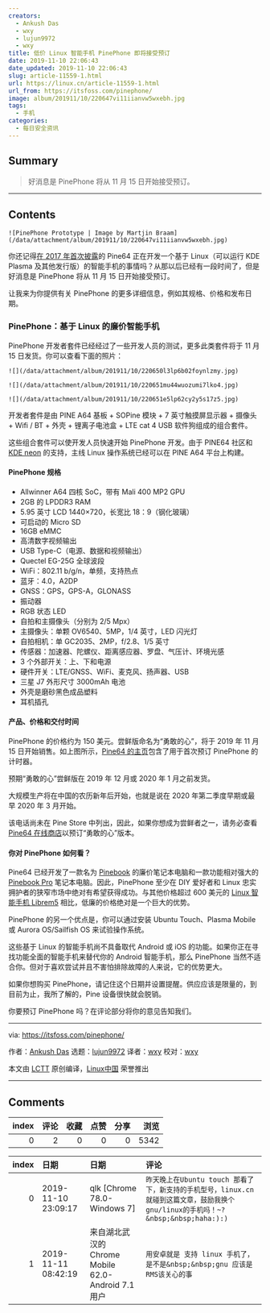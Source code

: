 ```yaml
---
creators:
  - Ankush Das
  - wxy
  - lujun9972
  - wxy
title: 低价 Linux 智能手机 PinePhone 即将接受预订
date: 2019-11-10 22:06:43
date_updated: 2019-11-10 22:06:43
slug: article-11559-1.html
url: https://linux.cn/article-11559-1.html
url_from: https://itsfoss.com/pinephone/
image: album/201911/10/220647vi11iianvw5wxebh.jpg
tags:
  - 手机
categories:
  - 每日安全资讯
---
```


## Summary

> 好消息是 PinePhone 将从 11 月 15 日开始接受预订。

***

<!-- more -->

## Contents

`![PinePhone Prototype | Image by Martjin Braam](/data/attachment/album/201911/10/220647vi11iianvw5wxebh.jpg)`

你还记得[在 2017 年首次披露](https://itsfoss.com/pinebook-kde-smartphone/)的 Pine64 正在开发一个基于 Linux（可以运行 KDE Plasma 及其他发行版）的智能手机的事情吗？从那以后已经有一段时间了，但是好消息是 PinePhone 将从 11 月 15 日开始接受预订。

让我来为你提供有关 PinePhone 的更多详细信息，例如其规格、价格和发布日期。

### PinePhone：基于 Linux 的廉价智能手机

PinePhone 开发者套件已经经过了一些开发人员的测试，更多此类套件将于 11 月 15 日发货。你可以查看下面的照片：

`![](/data/attachment/album/201911/10/220650l3lp6b02foynlzmy.jpg)`

`![](/data/attachment/album/201911/10/220651mu44wuozumi7lko4.jpg)`

`![](/data/attachment/album/201911/10/220651e5lp62cy2y5s17z5.jpg)`

开发者套件是由 PINE A64 基板 + SOPine 模块 + 7 英寸触摸屏显示器 + 摄像头 + Wifi / BT + 外壳 + 锂离子电池盒 + LTE cat 4 USB 软件狗组成的组合套件。

这些组合套件可以使开发人员快速开始 PinePhone 开发。由于 PINE64 社区和 [KDE neon](https://neon.kde.org/) 的支持，主线 Linux 操作系统已经可以在 PINE A64 平台上构建。

#### PinePhone 规格

* Allwinner A64 四核 SoC，带有 Mali 400 MP2 GPU
* 2GB 的 LPDDR3 RAM
* 5.95 英寸 LCD 1440×720，长宽比 18：9（钢化玻璃）
* 可启动的 Micro SD
* 16GB eMMC
* 高清数字视频输出
* USB Type-C（电源、数据和视频输出）
* Quectel EG-25G 全球波段
* WiFi：802.11 b/g/n，单频，支持热点
* 蓝牙：4.0，A2DP
* GNSS：GPS，GPS-A，GLONASS
* 振动器
* RGB 状态 LED
* 自拍和主摄像头（分别为 2/5 Mpx）
* 主摄像头：单颗 OV6540、5MP，1/4 英寸，LED 闪光灯
* 自拍相机：单 GC2035、2MP，f/2.8、1/5 英寸
* 传感器：加速器、陀螺仪、距离感应器、罗盘、气压计、环境光感
* 3 个外部开关：上、下和电源
* 硬件开关：LTE/GNSS、WiFi、麦克风、扬声器、USB
* 三星 J7 外形尺寸 3000mAh 电池
* 外壳是磨砂黑色成品塑料
* 耳机插孔

#### 产品、价格和交付时间

PinePhone 的价格约为 150 美元。尝鲜版命名为“勇敢的心”，将于 2019 年 11 月 15 日开始销售。如上图所示，[Pine64 的主页](https://www.pine64.org/)包含了用于首次预订 PinePhone 的计时器。

预期“勇敢的心”尝鲜版在 2019 年 12 月或 2020 年 1 月之前发货。

大规模生产将在中国的农历新年后开始，也就是说在 2020 年第二季度早期或最早 2020 年 3 月开始。

该电话尚未在 Pine Store 中列出，因此，如果你想成为尝鲜者之一，请务必查看 [Pine64 在线商店](https://store.pine64.org/)以预订“勇敢的心”版本。

#### 你对 PinePhone 如何看？

Pine64 已经开发了一款名为 [Pinebook](https://itsfoss.com/pinebook-linux-notebook/) 的廉价笔记本电脑和一款功能相对强大的 [Pinebook Pro](https://itsfoss.com/pinebook-pro/) 笔记本电脑。因此，PinePhone 至少在 DIY 爱好者和 Linux 忠实拥护者的狭窄市场中绝对有希望获得成功。与其他价格超过 600 美元的 [Linux 智能手机 Librem5](https://itsfoss.com/librem-linux-phone/) 相比，低廉的价格绝对是一个巨大的优势。

PinePhone 的另一个优点是，你可以通过安装 Ubuntu Touch、Plasma Mobile 或 Aurora OS/Sailfish OS 来试验操作系统。

这些基于 Linux 的智能手机尚不具备取代 Android 或 iOS 的功能。如果你正在寻找功能全面的智能手机来替代你的 Android 智能手机，那么 PinePhone 当然不适合你。但对于喜欢尝试并且不害怕排除故障的人来说，它的优势更大。

如果你想购买 PinePhone，请记住这个日期并设置提醒。供应应该是限量的，到目前为止，我所了解的，Pine 设备很快就会脱销。

你要预订 PinePhone 吗？在评论部分将你的意见告知我们。

---

via: <https://itsfoss.com/pinephone/>

作者：[Ankush Das](https://itsfoss.com/author/ankush/) 选题：[lujun9972](https://github.com/lujun9972) 译者：[wxy](https://github.com/wxy) 校对：[wxy](https://github.com/wxy)

本文由 [LCTT](https://github.com/LCTT/TranslateProject) 原创编译，[Linux中国](https://linux.cn/) 荣誉推出

***

## Comments


|   index |   评论 |   收藏 |   点赞 |   分享 |   浏览 |
|--------:|-------:|-------:|-------:|-------:|-------:|
|       0 |      2 |      0 |      0 |      0 |   5342 |

|   index | 日期                | 日期                                               | 评论                                                                                                                             |
|--------:|:--------------------|:---------------------------------------------------|:---------------------------------------------------------------------------------------------------------------------------------|
|       0 | 2019-11-10 23:09:17 | qlk [Chrome 78.0-Windows 7]                        | `昨天晚上在Ubuntu touch 那看了下，新支持的手机型号，linux.cn就碰到这篇文章，鼓励我换个gnu/linux的手机吗！~?&nbsp;&nbsp;haha:):)` |
|       1 | 2019-11-11 08:42:19 | 来自湖北武汉的 Chrome Mobile 62.0-Android 7.1 用户 | `用安卓就是 支持 linux 手机了，是不是&nbsp;&nbsp;gnu 应该是RMS该关心的事`                                                        |
